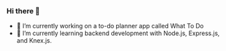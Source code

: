 ### Hi there 👋

- 🔭 I’m currently working on a to-do planner app called What To Do
- 🌱 I’m currently learning backend development with Node.js, Express.js, and Knex.js.

<!--
**DoctorWayWay/doctorwayway** is a ✨ _special_ ✨ repository because its `README.md` (this file) appears on your GitHub profile.

Here are some ideas to get you started:

- 🔭 I’m currently working on ...
- 🌱 I’m currently learning ...
- 👯 I’m looking to collaborate on ...
- 🤔 I’m looking for help with ...
- 💬 Ask me about ...
- 📫 How to reach me: ...
- 😄 Pronouns: ...
- ⚡ Fun fact: ...
-->
